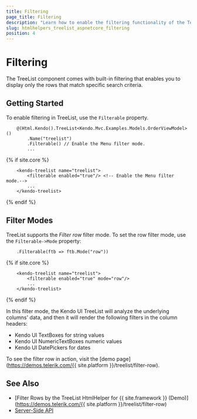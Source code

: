 ```yaml
---
title: Filtering
page_title: Filtering
description: "Learn how to enable the filtering functionality of the Telerik UI TreeList for {{ site.framework }}."
slug: htmlhelpers_treelist_aspnetcore_filtering
position: 4
---
```


# Filtering

The TreeList component comes with built-in filtering that enables you to display only the rows that match specific search criteria.

## Getting Started

To enable filtering in TreeList, use the `Filterable` property.

```HtmlHelper
    @(Html.Kendo().TreeList<Kendo.Mvc.Examples.Models.OrderViewModel>()
        .Name("treelist")
        .Filterable() // Enable the Menu filter mode.
        ...
```
{% if site.core %}
```TagHelper
    <kendo-treelist name="treelist">
        <filterable enabled="true"/> <!-- Enable the Menu filter mode.-->
        ...
    </kendo-treelist>
```
{% endif %}

## Filter Modes

TreeList supports the _Filter row_ filter mode. To set the row filter mode, use the `Filterable->Mode` property:

```HtmlHelper
    .Filterable(ftb => ftb.Mode("row"))
```
{% if site.core %}
```TagHelper
    <kendo-treelist name="treelist">
        <filterable enabled="true" mode="row"/>
        ...
    </kendo-treelist>
```
{% endif %}

In this filter mode, the Kendo UI TreeList will analyze the underlying columns' data, and then it will render the following filters in the column headers:

* Kendo UI TextBoxes for string values 
* Kendo UI NumericTextBoxes numeric values
* Kendo UI DatePickers for dates

To see the filter row in action, visit the [demo page](https://demos.telerik.com/{{ site.platform }}/treelist/filter-row).

## See Also

* [Filter Rows by the TreeList HtmlHelper for {{ site.framework }} (Demo)](https://demos.telerik.com/{{ site.platform }}/treelist/filter-row)
* [Server-Side API](/api/treelist)
